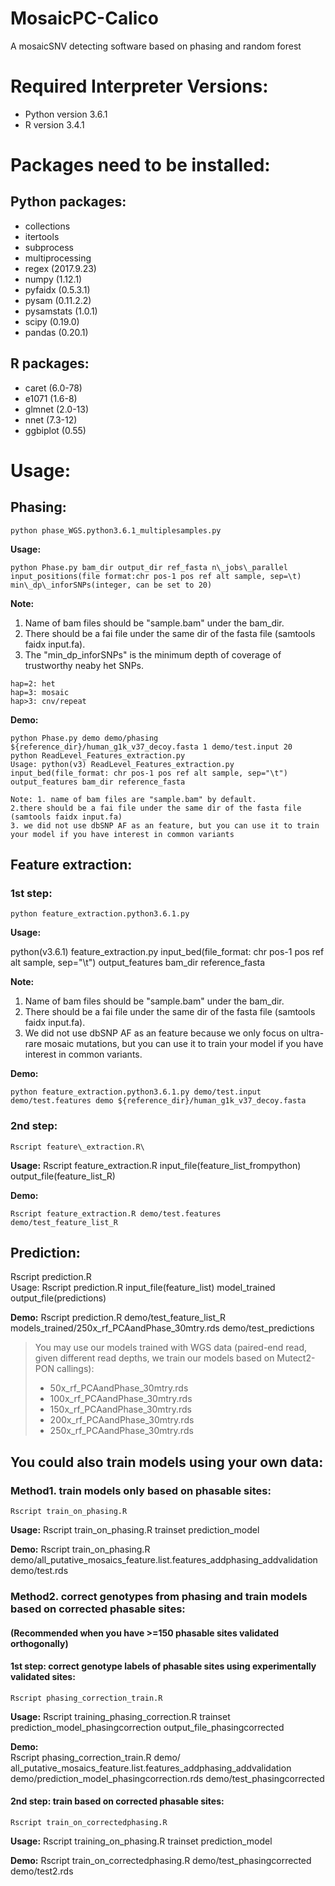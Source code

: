 # MosaicPC-Calico
A mosaicSNV detecting software based on phasing and random forest

# Required Interpreter Versions:
* Python version 3.6.1
* R version 3.4.1

# Packages need to be installed:
## Python packages:
* collections
* itertools
* subprocess
* multiprocessing
* regex (2017.9.23)
* numpy (1.12.1)
* pyfaidx (0.5.3.1)
* pysam (0.11.2.2)
* pysamstats (1.0.1)
* scipy (0.19.0)
* pandas (0.20.1)
## R packages:
* caret (6.0-78)
* e1071 (1.6-8)
* glmnet (2.0-13)
* nnet (7.3-12)
* ggbiplot (0.55)

# Usage:
## Phasing:
```
python phase_WGS.python3.6.1_multiplesamples.py
```
**Usage:** 

```
python Phase.py bam_dir output_dir ref_fasta n\_jobs\_parallel input_positions(file format:chr pos-1 pos ref alt sample, sep=\t) min\_dp\_inforSNPs(integer, can be set to 20)

```

**Note:** 

1. Name of bam files should be "sample.bam" under the bam\_dir. 
2. There should be a fai file under the same dir of the fasta file (samtools faidx input.fa). 
3. The "min\_dp\_inforSNPs" is the minimum depth of coverage of trustworthy neaby het SNPs.

```
hap=2: het
hap=3: mosaic
hap>3: cnv/repeat
```

**Demo:**

```
python Phase.py demo demo/phasing ${reference_dir}/human_g1k_v37_decoy.fasta 1 demo/test.input 20
python ReadLevel_Features_extraction.py
Usage: python(v3) ReadLevel_Features_extraction.py input_bed(file_format: chr pos-1 pos ref alt sample, sep="\t") output_features bam_dir reference_fasta

Note: 1. name of bam files are "sample.bam" by default.
2.there should be a fai file under the same dir of the fasta file (samtools faidx input.fa)
3. we did not use dbSNP AF as an feature, but you can use it to train your model if you have interest in common variants
```

## Feature extraction:
### 1st step:
```
python feature_extraction.python3.6.1.py
```
**Usage:** 

python(v3.6.1) feature\_extraction.py input\_bed(file\_format: chr pos-1 pos ref alt sample, sep="\t") output\_features bam\_dir reference\_fasta

**Note:** 

1. Name of bam files should be "sample.bam" under the bam\_dir. 
2. There should be a fai file under the same dir of the fasta file (samtools faidx input.fa). 
3. We did not use dbSNP AF as an feature because we only focus on ultra-rare mosaic mutations, but you can use it to train your model if you have interest in common variants.

**Demo:**

```
python feature_extraction.python3.6.1.py demo/test.input demo/test.features demo ${reference_dir}/human_g1k_v37_decoy.fasta
```

### 2nd step:
```
Rscript feature\_extraction.R\
```

**Usage:** Rscript feature\_extraction.R input\_file(feature\_list\_frompython) output\_file(feature\_list\_R)

**Demo:**

```
Rscript feature_extraction.R demo/test.features demo/test_feature_list_R
```

## Prediction:
Rscript prediction.R\
Usage: Rscript prediction.R input\_file(feature\_list) model\_trained output\_file(predictions)

**Demo:**
Rscript prediction.R demo/test\_feature\_list\_R models\_trained/250x\_rf\_PCAandPhase\_30mtry.rds demo/test\_predictions

> You may use our models trained with WGS data (paired-end read, given different read depths, we train our models based on Mutect2-PON callings):
>
> * 50x\_rf\_PCAandPhase\_30mtry.rds
> * 100x\_rf\_PCAandPhase\_30mtry.rds
> * 150x\_rf\_PCAandPhase\_30mtry.rds
> * 200x\_rf\_PCAandPhase\_30mtry.rds
> * 250x\_rf\_PCAandPhase\_30mtry.rds

## You could also train models using your own data:
### Method1. train models only based on phasable sites:
```
Rscript train_on_phasing.R
```
**Usage:** Rscript train\_on\_phasing.R trainset prediction\_model

**Demo:**
Rscript train\_on\_phasing.R demo/all\_putative\_mosaics\_feature.list.features\_addphasing\_addvalidation demo/test.rds 

### Method2. correct genotypes from phasing and train models based on corrected phasable sites:
#### (Recommended when you have >=150 phasable sites validated orthogonally)
#### 1st step: correct genotype labels of phasable sites using experimentally validated sites:
```
Rscript phasing_correction_train.R
```
**Usage:** Rscript training\_phasing\_correction.R trainset prediction\_model\_phasingcorrection output\_file\_phasingcorrected

**Demo:**\
Rscript phasing\_correction\_train.R demo/
all\_putative\_mosaics\_feature.list.features\_addphasing\_addvalidation demo/prediction\_model\_phasingcorrection.rds demo/test\_phasingcorrected


#### 2nd step: train based on corrected phasable sites:
```
Rscript train_on_correctedphasing.R
```
**Usage:** Rscript training\_on\_phasing.R trainset prediction\_model

**Demo:**
Rscript train\_on\_correctedphasing.R demo/test\_phasingcorrected demo/test2.rds


